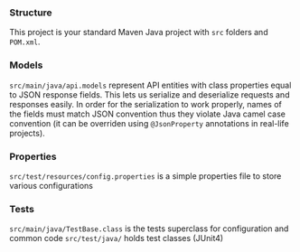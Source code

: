 ### Structure
This project is your standard Maven Java project with `src` folders and `POM.xml`.

### Models
`src/main/java/api.models` represent API entities with class properties equal to JSON response fields. This lets us serialize and deserialize  requests and responses easily.
In order for the serialization to work properly, names of the fields must match JSON convention thus they violate Java camel case convention (it can be overriden using `@JsonProperty` annotations in real-life projects).

### Properties
`src/test/resources/config.properties` is a simple properties file to store various configurations

### Tests
`src/main/java/TestBase.class` is the tests superclass for configuration and common code
`src/test/java/` holds test classes (JUnit4) 